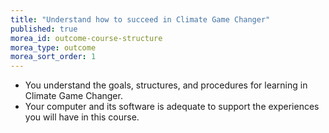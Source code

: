 ```yaml
---
title: "Understand how to succeed in Climate Game Changer"
published: true
morea_id: outcome-course-structure
morea_type: outcome
morea_sort_order: 1
---
```


  * You understand the goals, structures, and procedures for learning in Climate Game Changer.
  * Your computer and its software is adequate to support the experiences you will have in this course.
